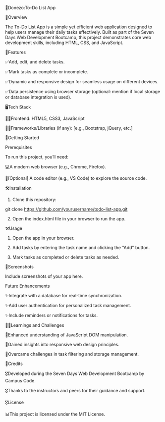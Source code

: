 📄Donezo:To-Do List App

🔔Overview

The To-Do List App is a simple yet efficient web application designed to help users manage their daily tasks effectively. Built as part of the Seven Days Web Development Bootcamp, this project demonstrates core web development skills, including HTML, CSS, and JavaScript.

🎯Features

✅Add, edit, and delete tasks.

✅Mark tasks as complete or incomplete.

✅Dynamic and responsive design for seamless usage on different devices.

✅Data persistence using browser storage (optional: mention if local storage or database integration is used).


🖥️Tech Stack

🧑‍🔧Frontend: HTML5, CSS3, JavaScript

🧑‍🔧Frameworks/Libraries (if any): [e.g., Bootstrap, jQuery, etc.]


📌Getting Started

Prerequisites

To run this project, you’ll need:

💻A modern web browser (e.g., Chrome, Firefox).

👾[Optional] A code editor (e.g., VS Code) to explore the source code.


🛠️Installation

1. Clone this repository:

git clone https://github.com/yourusername/todo-list-app.git


2. Open the index.html file in your browser to run the app.



⚒️Usage

1. Open the app in your browser.


2. Add tasks by entering the task name and clicking the "Add" button.


3. Mark tasks as completed or delete tasks as needed.



📱Screenshots

Include screenshots of your app here.

Future Enhancements

✨Integrate with a database for real-time synchronization.

✨Add user authentication for personalized task management.

✨Include reminders or notifications for tasks.


⛓️‍💥Learnings and Challenges

💪Enhanced understanding of JavaScript DOM manipulation.

💪Gained insights into responsive web design principles.

💪Overcame challenges in task filtering and storage management.


🎯Credits

🎖️Developed during the Seven Days Web Development Bootcamp by Campus Code.

🎖️Thanks to the instructors and peers for their guidance and support.


🎖️License

📊This project is licensed under the MIT License.
